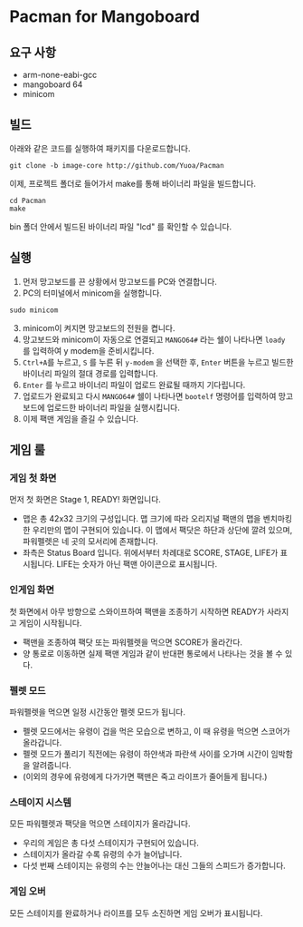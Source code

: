 # Pacman for Mangoboard
## 요구 사항
- arm-none-eabi-gcc
- mangoboard 64
- minicom
## 빌드
아래와 같은 코드를 실행하여 패키지를 다운로드합니다.
```
git clone -b image-core http://github.com/Yuoa/Pacman
```
이제, 프로젝트 폴더로 들어가서 make를 통해 바이너리 파일을 빌드합니다.
```
cd Pacman
make
```
bin 폴더 안에서 빌드된 바이너리 파일 "lcd" 를 확인할 수 있습니다.
## 실행
1. 먼저 망고보드를 끈 상황에서 망고보드를 PC와 연결합니다.
2. PC의 터미널에서 minicom을 실행합니다.
```
sudo minicom
```
3. minicom이 켜지면 망고보드의 전원을 켭니다.
4. 망고보드와 minicom이 자동으로 연결되고 ```MANGO64#``` 라는 쉘이 나타나면 ```loady``` 를 입력하여 y modem을 준비시킵니다.
5. ```Ctrl+A```를 누르고, ```S``` 를 누른 뒤 ```y-modem``` 을 선택한 후, ```Enter``` 버튼을 누르고 빌드한 바이너리 파일의 절대 경로를 입력합니다.
6. ```Enter``` 를 누르고 바이너리 파일이 업로드 완료될 때까지 기다립니다.
7. 업로드가 완료되고 다시 ```MANGO64#``` 쉘이 나타나면 ```bootelf``` 명령어를 입력하여 망고보드에 업로드한 바이너리 파일을 실행시킵니다.
8. 이제 팩맨 게임을 즐길 수 있습니다.
## 게임 룰
### 게임 첫 화면
먼저 첫 화면은 Stage 1, READY! 화면입니다.
- 맵은 총 42x32 크기의 구성입니다. 맵 크기에 따라 오리지널 팩맨의 맵을 벤치마킹한 우리만의 맵이 구현되어 있습니다. 이 맵에서 팩닷은 하단과 상단에 깔려 있으며, 파워펠렛은 네 곳의 모서리에 존재합니다.
- 좌측은 Status Board 입니다. 위에서부터 차례대로 SCORE, STAGE, LIFE가 표시됩니다. LIFE는 숫자가 아닌 팩맨 아이콘으로 표시됩니다.
### 인게임 화면
첫 화면에서 아무 방향으로 스와이프하여 팩맨을 조종하기 시작하면 READY가 사라지고 게임이 시작됩니다.
- 팩맨을 조종하여 팩닷 또는 파워펠렛을 먹으면 SCORE가 올라간다.
- 양 통로로 이동하면 실제 팩맨 게임과 같이 반대편 통로에서 나타나는 것을 볼 수 있다.
### 펠렛 모드
파워펠렛을 먹으면 일정 시간동안 펠렛 모드가 됩니다.
- 펠렛 모드에서는 유령이 겁을 먹은 모습으로 변하고, 이 때 유령을 먹으면 스코어가 올라갑니다.
- 펠렛 모드가 풀리기 직전에는 유령이 하얀색과 파란색 사이를 오가며 시간이 임박함을 알려줍니다.
- (이외의 경우에 유령에게 다가가면 팩맨은 죽고 라이프가 줄어들게 됩니다.)
### 스테이지 시스템
모든 파워펠렛과 팩닷을 먹으면 스테이지가 올라갑니다.
- 우리의 게임은 총 다섯 스테이지가 구현되어 있습니다.
- 스테이지가 올라갈 수록 유령의 수가 늘어납니다.
- 다섯 번째 스테이지는 유령의 수는 안늘어나는 대신 그들의 스피드가 증가합니다.
### 게임 오버
모든 스테이지를 완료하거나 라이프를 모두 소진하면 게임 오버가 표시됩니다.
